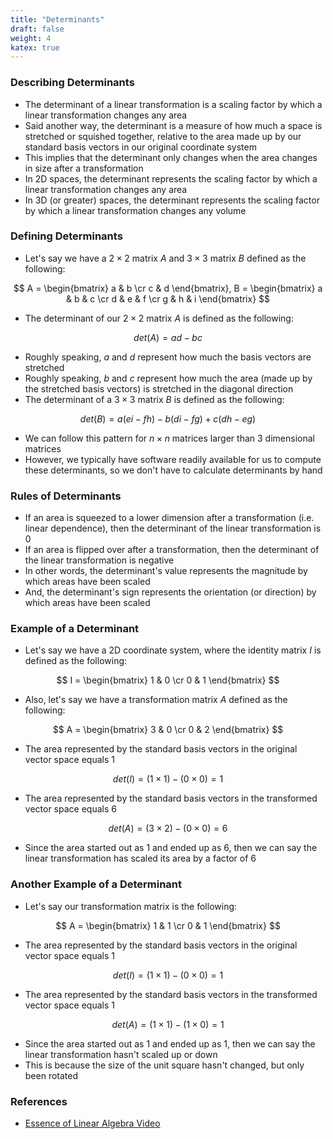 ```yaml
---
title: "Determinants"
draft: false
weight: 4
katex: true
---
```


### Describing Determinants
- The determinant of a linear transformation is a scaling factor by which a linear transformation changes any area
- Said another way, the determinant is a measure of how much a space is stretched or squished together, relative to the area made up by our standard basis vectors in our original coordinate system
- This implies that the determinant only changes when the area changes in size after a transformation
- In 2D spaces, the determinant represents the scaling factor by which a linear transformation changes any area
- In 3D (or greater) spaces, the determinant represents the scaling factor by which a linear transformation changes any volume

### Defining Determinants
- Let's say we have a $2 \times 2$ matrix $A$ and $3 \times 3$ matrix $B$ defined as the following:

$$ A = \begin{bmatrix} a & b \cr c & d \end{bmatrix}, B = \begin{bmatrix} a & b & c \cr d & e & f \cr g & h & i \end{bmatrix} $$

- The determinant of our $2 \times 2$ matrix $A$ is defined as the following:

$$ det(A) = ad - bc $$

- Roughly speaking, $a$ and $d$ represent how much the basis vectors are stretched
- Roughly speaking, $b$ and $c$ represent how much the area (made up by the stretched basis vectors) is stretched in the diagonal direction
- The determinant of a $3 \times 3$ matrix $B$ is defined as the following:

$$ det(B) = a(ei - fh) - b(di - fg) + c(dh - eg) $$

- We can follow this pattern for $n \times n$ matrices larger than 3 dimensional matrices
- However, we typically have software readily available for us to compute these determinants, so we don't have to calculate determinants by hand

### Rules of Determinants
- If an area is squeezed to a lower dimension after a transformation (i.e. linear dependence), then the determinant of the linear transformation is 0
- If an area is flipped over after a transformation, then the determinant of the linear transformation is negative
- In other words, the determinant's value represents the magnitude by which areas have been scaled
- And, the determinant's sign represents the orientation (or direction) by which areas have been scaled

### Example of a Determinant
- Let's say we have a 2D coordinate system, where the identity matrix $I$ is defined as the following:

$$ I = \begin{bmatrix} 1 & 0 \cr 0 & 1 \end{bmatrix} $$

- Also, let's say we have a transformation matrix $A$ defined as the following:

$$ A = \begin{bmatrix} 3 & 0 \cr 0 & 2 \end{bmatrix} $$

- The area represented by the standard basis vectors in the original vector space equals 1

$$ det(I) = (1 \times 1) - (0 \times 0) = 1 $$

- The area represented by the standard basis vectors in the transformed vector space equals 6

$$ det(A) = (3 \times 2) - (0 \times 0) = 6 $$

- Since the area started out as 1 and ended up as 6, then we can say the linear transformation has scaled its area by a factor of 6

### Another Example of a Determinant
- Let's say our transformation matrix is the following:

$$ A = \begin{bmatrix} 1 & 1 \cr 0 & 1 \end{bmatrix} $$

- The area represented by the standard basis vectors in the original vector space equals 1 

$$ det(I) = (1 \times 1) - (0 \times 0) = 1 $$

- The area represented by the standard basis vectors in the transformed vector space equals 1

$$ det(A) = (1 \times 1) - (1 \times 0) = 1 $$

- Since the area started out as 1 and ended up as 1, then we can say the linear transformation hasn't scaled up or down
- This is because the size of the unit square hasn't changed, but only been rotated

### References
- [Essence of Linear Algebra Video](https://www.youtube.com/watch?v=Ip3X9LOh2dk&list=PLZHQObOWTQDPD3MizzM2xVFitgF8hE_ab&index=6)
